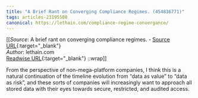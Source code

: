 ```yaml
---
title: "A Brief Rant on Converging Compliance Regimes. (454836771)"
tags: articles-23195508
canonical: https://lethain.com/compliance-regime-convergance/
---
```


[[_Source_: A brief rant on converging compliance regimes. - [Source URL](https://lethain.com/compliance-regime-convergance/){:target="_blank"}<br>
_Author_: lethain.com<br>
[Readwise URL](https://readwise.io/open/454836771){:target="_blank"}
::wrap]]

From the perspective of non-mega-platform companies, I think this is a natural continuation of the timeline evolution from “data as value” to “data as risk”, and these sorts of companies will increasingly want to approach all stored data with their eyes towards secure, restricted, and audited access.
